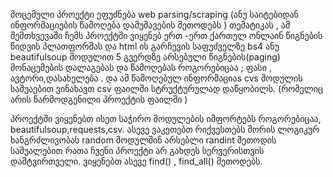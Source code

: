   მოცემული პროექტი ეფუძნება web parsing/scraping (ანუ საიტებიდან ინფორმაციების წამოღება დამუშავების მეთოდებს ) თემატიკას , ამ შემთხვევაში ჩემს პროექტში ვიყენებ 
ერთ -ერთ ქართულ ონლაინ წიგნების წიდვის პლათფორმას და html ის გარჩევის საფუძველზე bs4 ანუ beautifulsoup მოდულით 5 გვერდზე არსებული წიგნების(paging) მონაცემების
დალაგებას და წამოღებას როგორებიცაა ; ფასი , ავტორი,დასახელება . და ამ წამოღებულ ინფორმაციაs cvs მოდულის საშუაებით ვინახავთ csv ფაილში სტრუქტურულად დაწყობილს.
(რომელიც არის წარმოდგენილი პროექტის ფაილში ) 

  პროექტში ვიყენებთ ისეთ საჭირო მოდულების იმფორტებს როგორებიცაა, beautifulsoup,requests,csv. ასევე ვაკეთებთ რიქვესთებს შორის ლოგიკურ ხანგრძლივობას random მოდულშინ არსებლი randint მეთოდის საშუალებით რათა ჩვენი პროექტი არ გახდეს სერვერისთვის დამტვირთველი. ვიყენებთ ასევე find() , find_all() მეთოდებს.
  
